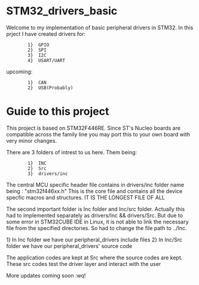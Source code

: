 # STM32_drivers_basic

Welcome to my implementation of basic peripheral drivers in STM32.
In this prject I have created drivers for:
            
            1}  GPIO
            2}  SPI
            3}  I2C
            4}  USART/UART

upcoming:

            1}  CAN
            2}  USB(Probably)

# Guide to this project

This project is based on STM32F446RE. Since ST's Nucleo boards are compatible across the family line
you may port this to your own board with very minor changes.

There are 3 folders of intrest to us here. Them being:
        
            1}  INC
            2}  Src
            3}  drivers/inc

The central MCU specific header file contains in drivers/inc folder name being : "stm32f446xx.h"
This is the core file and contains all the device specfic macros and structures.
IT IS THE LONGEST FILE OF ALL

The second important folder is Inc folder and Inc/src folder.
Actually this had to implemented separately as drivers/Inc && drivers/Src.
But due to some error in STM32CUBE IDE in Linux, it is not able to link the necessary file from the 
specified directories. So had to change the file path to ../Inc.

1}  In Inc folder we have our peripheral_drivers include files
2}  In Inc/Src folder we have our peripheral_drivers' source code

The application codes are kept at Src where the source codes are kept. These src codes test the 
driver layer and interact with the user

More updates coming soon 
:wq!
